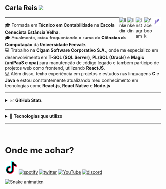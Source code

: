 <h2>Carla Reis <img  src="https://media.giphy.com/media/hvRJCLFzcasrR4ia7z/giphy.gif"  width="30px"></h2>
<p>
<a href="https://app.rocketseat.com.br/me/carlacrreis-1612562695161" target="_blank" rel="nofollow"><img align="right" width="27rem" src="rocketseat.png"/></a>
  <a  href="https://www.facebook.com/reis.carla.cr/"  target="_blank"><img align="right" width="27rem" src='https://www.vectorlogo.zone/logos/facebook/facebook-icon.svg'  alt='facebook'></a> 
<a href="https://www.instagram.com/cr_carlareis/"  target="_blank" rel="nofollow"><img  align="right" width="27rem" src='https://www.vectorlogo.zone/logos/instagram/instagram-icon.svg'  alt='instagram'></a> 
  
  <a  href="https://www.linkedin.com/in/carla-reis-60888413b/"  target="_blank"><img align="right" width="27rem" src='https://www.vectorlogo.zone/logos/linkedin/linkedin-icon.svg'  alt='linkedin'></a> 
  <a  href="mailto:carla.cr.reis@gmail.com"  target="_blank"><img align="right" width="27rem" src='https://github.com/uiwjs/file-icons/blob/master/icon/email.svg'  alt='linkedin'></a> 
  
 
---
🎓 Formada em **Técnico em Contabilidade** na **Escola Cenecista Estância Velha**.<br>
🎓 Atualmente, estou frequentando o curso de **Ciências da Computação** da **Universidade Feevale**.<br>
💻 Trabalho na **Cigam Software Corporativo S.A.**, onde me especializo em desenvolvimento em **T-SQL (SQL Server)**, **PL/SQL (Oracle)** e **Magic (uniPaaS e xpa)** para manutenção de código legado e também participo de projetos web como frontend, utilizando **ReactJS**.<br>
💻 Além disso, tenho experiência em projetos e estudos nas linguagens **C** e **Java** e estou constantemente atualizando meu conhecimento em tecnologias como **React.js**, **React Native** e **Node.js**<br>
 
---
</p>

<details>
  <summary>📈 <b>GitHub Stats</b></summary>
  <br>
<p  align="center"><img src='https://gpvc.arturio.dev/carla-reis-cr' alt='Views'><br /></p>
<p  align="center"><img  src="https://github-readme-stats.vercel.app/api?username=carla-reis-cr&show_icons=true&count_private=true&theme=tokyonight&bg_color=ffffff00&hide_border=true"  alt="GitHub stats" /> <img src="https://github-readme-streak-stats.herokuapp.com/?user=carla-reis-cr&theme=tokyonight_duo&hide_border=true" alt="carla-reis-cr readme streaks" /></p>
<div align=center>
  <img height="180em" src="https://github-readme-stats.vercel.app/api/top-langs/?username=carla-reis-cr&layout=compact&langs_count=16&theme=dracula"/>
</div>
</details>
<hr />
<details>
  <summary>🤖 <b>Tecnologias que utilizo</b></summary>
<table align=center>
<tr>
<th>Descrição</th>
<th>Ferramentas</th>
</tr>
<tr>
<td>Linguagens utilizadas</td>
<td>
    <img  src='https://www.vectorlogo.zone/logos/w3_html5/w3_html5-icon.svg'  alt='html5'  height='30'> 
    <img  src='https://raw.githubusercontent.com/devicons/devicon/master/icons/css3/css3-original.svg'  alt='css3'  height='30'> 
    <img  src='https://raw.githubusercontent.com/devicons/devicon/master/icons/javascript/javascript-original.svg'  alt='javascript'  height='30'> 
    <img  src="https://raw.githubusercontent.com/devicons/devicon/master/icons/typescript/typescript-original.svg" alt="typescript" height="30"/>
  </td>
</tr>
<tr>
<td>Bibliotecas & Frameworks</td>
<td>
    <img  src='https://www.vectorlogo.zone/logos/reactjs/reactjs-icon.svg'  alt='react js'  height='30'> 
    <img  src=https://github.com/bestofjs/bestofjs-webui/blob/master/public/logos/react-native.svg alt='React Native' width='30'>
    <img  src='https://github.com/bestofjs/bestofjs-webui/blob/master/public/logos/react-native-paper.svg'  alt='React Native Paper'  width='25'>
    <img  src='https://github.com/devicons/devicon/blob/master/icons/nestjs/nestjs-plain.svg'  alt='React Native Paper'  width='30'>
    <img  src='https://www.vectorlogo.zone/logos/nodejs/nodejs-icon.svg'  alt='node js'  height='30'> 
    <img  src='https://raw.githubusercontent.com/devicons/devicon/master/icons/express/express-original.svg'  alt='express js'  width='30'>
  </td>
</tr>
<tr>
<td>Databases</td>
<td>
    <img  src='https://github.com/cncf/landscape/blob/master/hosted_logos/postgre-sql.svg'  alt='postgres'  height='30'> 
    <img  src='https://www.vectorlogo.zone/logos/mysql/mysql-official.svg'  alt='mysql'  height='35'> 
    <img  src='https://github.com/fizzed/font-mfizz/blob/master/src/svg/mssql.svg'  alt='mssql'  height='35'>
    <img  src='https://github.com/simple-icons/simple-icons/blob/master/icons/oracle.svg'  alt='oracle'  height='35'>
</td>    
</tr>
<tr>
<td>Tools</td>
<td>
    <img  src='https://www.vectorlogo.zone/logos/visualstudio_code/visualstudio_code-icon.svg'  alt='visualstudiocode'  height='30'> 
    <img  src='https://github.com/devicons/devicon/blob/master/icons/windows8/windows8-original.svg'  alt='windows'  height='30'> 
    <img  src='https://www.vectorlogo.zone/logos/git-scm/git-scm-icon.svg'  alt='git'  height='30'>
    <img  src='https://github.com/file-icons/source/blob/master/svg/Expo.svg'  alt='expo'  height='30'>
</td>
</tr>
  </table>
</details>
<hr />



<br>
 <h1  align=left>Onde me achar?</h1>
<div align=left>
  <a  href="https://www.tiktok.com/@devzueira?lang=pt-BR"  target="_blank"><img  src='https://github.com/AliasIO/Wappalyzer/blob/master/src/drivers/webextension/images/icons/TikTok.svg'  alt='tiktok' height='40'></a>
  <a  href="https://open.spotify.com/user/carla_reis?si=780378a28c844864"  target="_blank"><img src='https://github.com/shgysk8zer0/logos/blob/master/spotify.svg'  alt='spotify' height='40'></a>
    <a  href="https://twitter.com/CR_CarlaReis"  target="_blank"><img src='https://www.vectorlogo.zone/logos/twitter/twitter-official.svg'  alt='twitter' height='40'></a> 
  <a  href="https://www.youtube.com/channel/UC-u5gIRx2MurT7IP4MCxSBg"  target="_blank"><img  src='https://www.vectorlogo.zone/logos/youtube/youtube-icon.svg'  alt='YouTube' height='40'></a> 
  <a  href="https://discord.gg/wWVTYd3"  target="_blank"><img src='https://www.vectorlogo.zone/logos/discordapp/discordapp-icon.svg'  alt='discord' height='40'></a>
<br />

![Snake animation](https://github.com/carla-reis-cr/carla-reis-cr/blob/output/github-contribution-grid-snake.svg)
</div>
